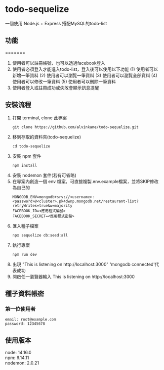 # todo-sequelize
一個使用 Node.js + Express 搭配MySQL的todo-list

## 功能 

=======

1. 使用者可以註冊帳號，也可以透過facebook登入
2. 使用者必須登入才能進入todo-list，登入後可以使用以下功能
   (1) 使用者可以新增一筆資料
   (2) 使用者可以瀏覽一筆資料
   (3) 使用者可以瀏覽全部資料
   (4) 使用者可以修改一筆資料
   (5) 使用者可以刪除一筆資料
3. 使用者登入或註冊成功或失敗會顯示訊息提醒

## 安裝流程 

1. 打開 terminal, clone 此專案
   ```
   git clone https://github.com/alvinkane/todo-sequelize.git
   ```
2. 移到存取的資料夾(todo-sequelize)
   ```
   cd todo-sequelize
   ```
3. 安裝 npm 套件
   ```
   npm install
   ```
4. 安裝 nodemon 套件(若有可省略)
5. 在專案內創造一個 env 檔案，可直接複製.env.example檔案，並將SKIP修改為自己的
   ```
   MONGODB_ENV=mongodb+srv://<username>:<password>@<cluster>.pk4dwnp.mongodb.net/restaurant-list?retryWrites=true&w=majority
   FACEBOOK_ID=<應用程式編號>
   FACEBOOK_SECRET=<應用程式密鑰>
   ```
6. 匯入種子檔案
   ```
   npx sequelize db:seed:all
   ```
8. 執行專案
   ```
   npm run dev
   ```
9. 出現 "This is listening on http://localhost:3000" 'mongodb connected'代表成功
10. 開啟任一瀏覽器輸入 This is listening on http://localhost:3000

## 種子資料帳密

### 第一位使用者 
    email: root@example.com
    password: 12345678

## 使用版本
node: 14.16.0  
npm: 6.14.11  
nodemon: 2.0.21
